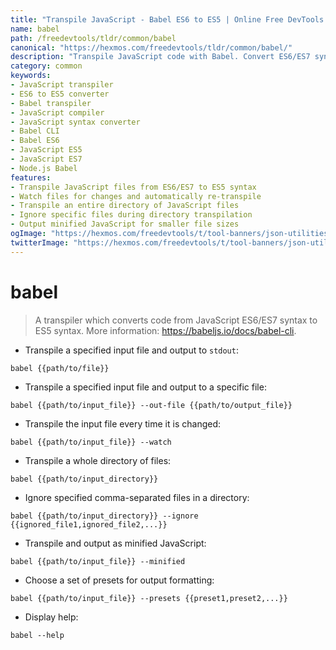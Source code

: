 ```yaml
---
title: "Transpile JavaScript - Babel ES6 to ES5 | Online Free DevTools by Hexmos"
name: babel
path: /freedevtools/tldr/common/babel
canonical: "https://hexmos.com/freedevtools/tldr/common/babel/"
description: "Transpile JavaScript code with Babel. Convert ES6/ES7 syntax to ES5 for broader browser compatibility. Free online tool, no registration required."
category: common
keywords:
- JavaScript transpiler
- ES6 to ES5 converter
- Babel transpiler
- JavaScript compiler
- JavaScript syntax converter
- Babel CLI
- Babel ES6
- JavaScript ES5
- JavaScript ES7
- Node.js Babel
features:
- Transpile JavaScript files from ES6/ES7 to ES5 syntax
- Watch files for changes and automatically re-transpile
- Transpile an entire directory of JavaScript files
- Ignore specific files during directory transpilation
- Output minified JavaScript for smaller file sizes
ogImage: "https://hexmos.com/freedevtools/t/tool-banners/json-utilities-banner.png"
twitterImage: "https://hexmos.com/freedevtools/t/tool-banners/json-utilities-banner.png"
---
```


# babel

> A transpiler which converts code from JavaScript ES6/ES7 syntax to ES5 syntax.
> More information: <https://babeljs.io/docs/babel-cli>.

- Transpile a specified input file and output to `stdout`:

`babel {{path/to/file}}`

- Transpile a specified input file and output to a specific file:

`babel {{path/to/input_file}} --out-file {{path/to/output_file}}`

- Transpile the input file every time it is changed:

`babel {{path/to/input_file}} --watch`

- Transpile a whole directory of files:

`babel {{path/to/input_directory}}`

- Ignore specified comma-separated files in a directory:

`babel {{path/to/input_directory}} --ignore {{ignored_file1,ignored_file2,...}}`

- Transpile and output as minified JavaScript:

`babel {{path/to/input_file}} --minified`

- Choose a set of presets for output formatting:

`babel {{path/to/input_file}} --presets {{preset1,preset2,...}}`

- Display help:

`babel --help`

